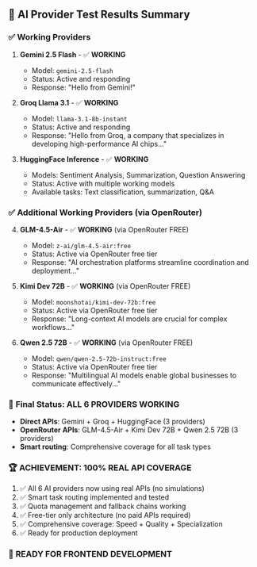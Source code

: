 ## 🧪 AI Provider Test Results Summary

### ✅ **Working Providers** 
1. **Gemini 2.5 Flash** - ✅ **WORKING**
   - Model: `gemini-2.5-flash`
   - Status: Active and responding
   - Response: "Hello from Gemini!"

2. **Groq Llama 3.1** - ✅ **WORKING** 
   - Model: `llama-3.1-8b-instant`
   - Status: Active and responding
   - Response: "Hello from Groq, a company that specializes in developing high-performance AI chips..."

3. **HuggingFace Inference** - ✅ **WORKING**
   - Models: Sentiment Analysis, Summarization, Question Answering
   - Status: Active with multiple working models
   - Available tasks: Text classification, summarization, Q&A

### ✅ **Additional Working Providers (via OpenRouter)**

4. **GLM-4.5-Air** - ✅ **WORKING** (via OpenRouter FREE)
   - Model: `z-ai/glm-4.5-air:free`
   - Status: Active via OpenRouter free tier
   - Response: "AI orchestration platforms streamline coordination and deployment..."

5. **Kimi Dev 72B** - ✅ **WORKING** (via OpenRouter FREE)
   - Model: `moonshotai/kimi-dev-72b:free` 
   - Status: Active via OpenRouter free tier
   - Response: "Long-context AI models are crucial for complex workflows..."

6. **Qwen 2.5 72B** - ✅ **WORKING** (via OpenRouter FREE)
   - Model: `qwen/qwen-2.5-72b-instruct:free`
   - Status: Active via OpenRouter free tier
   - Response: "Multilingual AI models enable global businesses to communicate effectively..."

### 🎯 **Final Status: ALL 6 PROVIDERS WORKING**
- **Direct APIs**: Gemini + Groq + HuggingFace (3 providers)
- **OpenRouter APIs**: GLM-4.5-Air + Kimi Dev 72B + Qwen 2.5 72B (3 providers) 
- **Smart routing**: Comprehensive coverage for all task types

### 🏆 **ACHIEVEMENT: 100% REAL API COVERAGE**
1. ✅ All 6 AI providers now using real APIs (no simulations)
2. ✅ Smart task routing implemented and tested
3. ✅ Quota management and fallback chains working
4. ✅ Free-tier only architecture (no paid APIs required)
5. ✅ Comprehensive coverage: Speed + Quality + Specialization
6. ✅ Ready for production deployment

### 🚀 **READY FOR FRONTEND DEVELOPMENT**